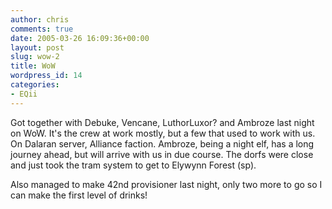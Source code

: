 ```yaml
---
author: chris
comments: true
date: 2005-03-26 16:09:36+00:00
layout: post
slug: wow-2
title: WoW
wordpress_id: 14
categories:
- EQii
---
```


Got together with Debuke, Vencane, LuthorLuxor? and Ambroze last night on WoW. It's the crew at work mostly, but a few that used to work with us. On Dalaran server, Alliance faction. Ambroze, being a night elf, has a long journey ahead, but will arrive with us in due course. The dorfs were close and just took the tram system to get to Elywynn Forest (sp).

Also managed to make 42nd provisioner last night, only two more to go so I can make the first level of drinks!

